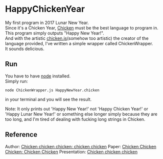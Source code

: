 # HappyChickenYear
My first program in 2017 Lunar New Year.  
Since it's a Chicken Year, [Chicken](https://esolangs.org/wiki/Chicken) must be the best language to program in.  
This program simply outputs "Happy New Year!".  
And with the artistic [chicken.js](http://torso.me/chicken.js)(somehow too artistic) the creator of the language provided, I've written a simple wrapper called ChickenWrapper.  
It sounds delicious.

## Run
You have to have [node](https://nodejs.org) installed.  
Simply run:
```
node ChickenWrapper.js HappyNewYear.chicken
```
in your terminal and you will see the result.

Note: It only prints out 'Happy New Year!' not 'Happy Chicken Year!' or 'Happy Lunar New Year!' or something else longer simply because they are too long, and I'm tired of dealing with fucking long strings in Chicken.

## Reference
Author: [Chicken chicken chicken: chicken chicken](http://torso.me/chicken)
Paper: [Chicken Chicken Chicken: Chicken Chicken](https://isotropic.org/papers/chicken.pdf)
Presentation: [Chicken chicken chicken](https://www.youtube.com/watch?v=yL_-1d9OSdk)
